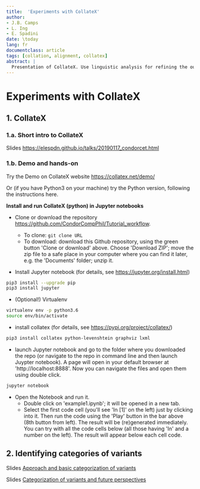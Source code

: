 ```yaml
---
title:  'Experiments with CollateX'
author:
- J.B. Camps
- L. Ing
- E. Spadini
date: \today
lang: fr
documentclass: article
tags: [collation, alignment, collatex]
abstract: |
  Presentation of CollateX. Use linguistic analysis for refining the output and identifying categories of variants
---
```



# Experiments with CollateX

## 1. CollateX

### 1.a. Short intro to CollateX 
Slides <https://elespdn.github.io/talks/20190117_condorcet.html>

### 1.b. Demo and hands-on

Try the Demo on CollateX website <https://collatex.net/demo/>

Or (if you have Python3 on your machine) try the Python version, following the instructions here.

**Install and run CollateX (python) in Jupyter notebooks**

- Clone or download the repository <https://github.com/CondorCompPhil/Tutorial_workflow>.
    - To clone: ```git clone URL ```
    - To download: download this Github repository, using the green button 'Clone or download' above. Choose 'Download ZIP'; move the zip file to a safe place in your computer where you can find it later, e.g. the 'Documents' folder; unzip it.

- Install Jupyter notebook (for details, see <https://jupyter.org/install.html>)
```bash
pip3 install --upgrade pip
pip3 install jupyter
```

- (Optional!) Virtualenv
```bash
virtualenv env -p python3.6
source env/bin/activate
```

- install collatex (for details, see <https://pypi.org/project/collatex/>)
```bash
pip3 install collatex python-levenshtein graphviz lxml
```

- launch Jupyter notebook and go to the folder where you downloaded the repo (or navigate to the repo in command line and then launch Juypter notebook). A page will open in your default browser at 'http://localhost:8888'. Now you can navigate the files and open them using double click.

```bash
jupyter notebook
```

- Open the Notebook and run it.
    - Double click on 'example1.ipynb'; it will be opened in a new tab.
    - Select the first code cell (you'll see 'In [1]' on the left) just by clicking into it. Then run the code using the 'Play' button in the bar above (8th button from left). The result will be (re)generated immediately. You can try with all the code cells below (all those having 'In' and a number on the left). The result will appear below each cell code.


## 2. Identifying categories of variants

Slides [Approach and basic categorization of variants](<https://elespdn.github.io/talks/20190117_condorcet.html#/10>)

Slides [Categorization of variants and future perspectives](https://github.com/CondorCompPhil/Tutorial_workflow/blob/master/03_Alignment/collatex_experiments/collation_categorisation_variants.pdf)



